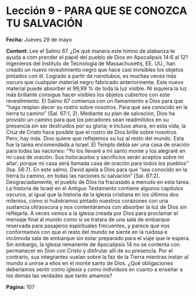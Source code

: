 # Lección 9 - PARA QUE SE CONOZCA TU SALVACIÓN

**Fecha:** Jueves 29 de mayo



**Content:** 
Lee el Salmo 67. ¿De qué manera este himno de alabanza te ayuda a com­
prender el papel del pueblo de Dios en Apocalipsis 14:6 al 12?
Ingenieros del Instituto de Tecnología de Massachusetts, EE. UU., han creado
un nuevo revestimiento negro que hace casi invisibles los objetos pintados con
él. Logrado a partir de nanotubos, es muchas veces más oscuro que cualquier
material negro fabricado anteriormente. Este nuevo material puede absorber
el 99,99 % de toda la luz visible. Ni siquiera la luz más brillante consigue hacer
visibles los objetos cubiertos con este revestimiento.
El Salmo 67 comienza con un llamamiento a Dios para que “haga resplan­
decer su rostro sobre nosotros. Para que sea conocido en la tierra tu camino”
(Sal. 67:1, 2). Mediante su plan de salvación, Dios ha provisto un camino para
que los pecadores sean readmitidos en su presencia sin ser destruidos por su
gloria; e incluso ahora, en esta vida, la Cruz de Cristo hace posible que el rostro
de Dios brille sobre nosotros.
Pero, hay más. Dios quiere que reflejemos su luz al resto del mundo. Esta
fue la tarea encomendada a Israel. El Templo debía ser una casa de oración para
todas las naciones: “Yo los llevaré a mi santo monte y los alegraré en mi casa de
oración. Sus holocaustos y sacrificios serán aceptos sobre mi altar; porque mi
casa será llamada casa de oración para todos los pueblos” (Isa. 56:7).
En este salmo, David apela a Dios para que “sea conocido en la tierra tu
camino, en todas las naciones tu salvación” (Sal. 67:2). Desgraciadamente, el
pueblo de Dios ha fracasado a menudo en esta tarea. La historia de Israel en el
Antiguo Testamento contiene algunos capítulos oscuros, al igual que la historia
de la iglesia cristiana en los últimos dos milenios, como si hubiéramos pintado
nuestros corazones con una sustancia ultraoscura y nos contentáramos con
absorber la luz de Dios sin reflejarla.
A veces vemos a la iglesia creada por Dios para proclamar el mensaje final
al mundo como si se tratara de una sala de embarque reservada para pasajeros
espirituales frecuentes, y parece que nos conformamos con que el resto del
mundo se siente en la ruidosa e incómoda sala de embarque sin estar preparado
para el viaje que le espera. Sin embargo, la iglesia remanente de Apocalipsis 14 no
se contenta con permanecer en Sion con Cristo y disfrutar allí de su presencia.
Por el contrario, sus integrantes vuelan sobre la faz de la Tierra mientras instan
al mundo a unirse a ellos en el monte santo de Dios.
¿Qué obligaciones deberíamos sentir como iglesia y como individuos en cuanto a
enseñar a los demás las verdades que tanto amamos?

**Página:** 107